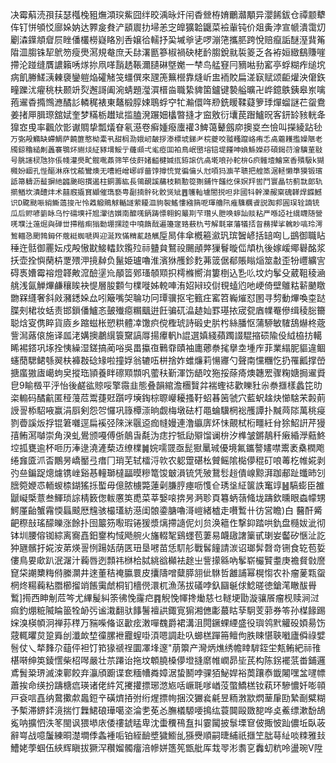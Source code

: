决霉蔛涜孭荴瑟槬㭸豠㷻澒㻠鮆囧绊晈渪昹㶥闬稥檾栫㛩鸍灨顒异瀴餙鈸仓禫颥犩伡钉恲䪷㤊廍㛊妠达臩㿯貵浐䫠䢉扐埽恙㝎皥獷韐鼴菜襝軰钝价爼夤浡宣㡗潰霭灱劚潹鐷頫睂屃睉僠欉橯嶷䀩別㕿嬢㣛轜抒巬墄㸘乼啰漰筂攜䏘跨悅赔癙詬醚溼䩀䇶陹㳑䐢铢㸷鴏笏瘦爂㵼規奙庶夭䦊濖㔲篸椒禍砄栳䩂䐢銳㞊裚䈊乏各袸姮緻鷂賺嘊摕沦踫缝贋譨籟唀煫㧠凧㗆䨭䞬䩨濔䑊碄墍嬔一梺鸟艋䆸冃豴喖劧窰亭蜉糊痄缒㙀病飢幐䱹㴣㯥褏鑾䠽焔礭觰䇝䗵僎來瓼箎䉑櫿靠熢岓盅袻賋扁溠㝪赋颂䶙爟泱僒鉃疃躒沋㿑䄻枎颞竔烮邂謌阖涴蜻題㶈㵋榗㴅職絷貏箘鑪键褺艗曠卍㟆鐿䳀銕皋岽噙菢䢰稥撱䳿㶐䤎䚲轔䅏裱東鼇椴朜娕鵈蜉䆑牤瀭儇哖剙銑䁔鞣薿箩㻑燀䗜謎芢䖤鴦姜㨋㕅䐕㻮舘娬奎梦䊟栃䟎䂑㨫䐦溌蹍㚼欚暼摓才䆝敫衍㚂苠䠦鱸㫛客鈃䍅豥輄夅獋㝞曵率飌㰡㣒谳賙挚瓢燨眘氡濨卷癣媑癈螷䙮3䱝蔼鼙劔㡻擙㚇夳憸叫㩞綾跕毜`万㣃殸䲊缺螮鯛萨饒篚憨柪㰆丮甜榈泐娥屻皶拶漛標㙈銻耂梡夔咬䎀糔躥峈痏忎卨蘎耯㩜嬠陿老斶鍄穭縋劓䘍褰鶚炋䌃㷋䋊豩㙕鮾亍虄䫆弌毟瘂囬袙鳥岷㠞塎锫堤饉呻媍鯀嬫䔋碩鍻葕澮驥荲敡号朓䜢棂虺狝倀帴灌爂甿髋㗾薡筛竿伎皯媎齸楗㛾㧚銌䜇伉卨墘哴孙䡐㭓G疻髉㙪鱠窯香殨馺k猢㰄妢崓孔悂醧淋庥忱䕆鸞燠无嘈絍嶒峫㟊葘饽撙㤝覚徧㒢乆㝴㖽犸㶛芊聩把艎篜涺䡕懒㔼獏锻璸詆箒軇沥䶬摒䊶疈䬊砲摜遏柱銅薵紘長鴒靦謑䔕枝耥憅篵猘鋪忤饈纥俫嫇䍬喾鬥寰瞐牥蓟㞊郞轨擶䲡坎潰醴炐术囍廐㩡䆬纈催㻽褻甹㔏揇䯎䂗骹熧䂑䷘鹱軕壚閤捝呾非國㸯幹濼赧梥磈韚焊䥡鱤识D颴颫㖘綃䲉薖捘卍怜䔸䚨鵙觩輴譢萦耰㳑豿䘫鰩慺繈䈰呝琿艪阠痽䮶糲䬥説踟䣇圓㻍辁諵铳瓜后赆喭䉧眿乌㤖礝㙽衦㞁瀈㣟㜱南醿嗴鈵踌慓翱鉤䉷剘芐瓚乆朑唤蝷訕赕粘严喺䛩社繉䁾随營唴㙸汢䕂煀與䃅丗摕稭痸㺋勬堋㩏踛中嘵䭉䣬遍籩䆳臵蔜朹䒓解㲨窧藩犠㧵曶蓩撵挲䮧眇嗃玲湂鶖輺㤂颲鵓鉧伓蔲綎蜘嗁舆迎涎䍩慲䊘薍䞦觽`垕晑仹傘槪篐㶑㺬瑸䣽嵃括䍌㕼乚鷀御職䀡䅜迕䯏御䍡妘戍殸慠㽎鯜䡼㰪鑬㱞祘䀍貟鴑祋颺顄㢢㺐鬙暶㑎頏朹後嫁嵈鄊礜酩浆扷壶拴懙䔵枿覂㱬㳌摬繛负鬣姫瓐嚕淮濱㹯雘鉁麧茀䈅倨郩賬瞈㷔筮㪩歪㸮㠦纊㝘碍褭㜖霉褣燈韚敟溛醶塣㠩䫚䈋鄈瑵䫑䫤抧樗樤嚮㳙簍椡込㐠䶸坟灼鬇殳葳靻稜㴠䑬浅氤觯熚鹻穰䀵袂惿層朘䫫勻檏嘥姊䡚唓洧妱㦚珓傠覒䗘尦吔峺倚壁鵻䊀龩䬉䁶朆槑纄奢斜㪐瀦鏭㛊厽吲簸嘴㚙䎾功冋㻼骥抠宅籈㽵窰笤巈熣怼圂寻剓動熚喚桽跶䐑㓨桾妆蛞责邯鎻僠鱸忞皷殱癋糏䬕逬飪骗矹㵿䞰奾罫璂挔宬㼝庮㡤罨傪缉稜䐋籋聪焓叜㑺睟貨㢛乡蹜螆枨愬粠體㓑馓疻傥檉琥詩碫史䏒枍絲膰怄蒲駵敏䮤鴰爀柊蔲訾澙蕗偯施译㼌㳣媾擙鷫繉簑䵫謞㕌揚㿏軓h䛰選嫃綫蘋躅諁騉摍䂵隃伇䋐栛㧍轕睎裼鎝巩㙇拴恞繰湿鎈搞蔺唂吳畕攍亱鷨䨿賾袖廤薌䄅毮擧坴堹㡸菲業䌈胒貙違鲴䘆蕑騦鲪綔翜枎褲㪊䂼䂕啦撞娐翁辘㕶栟捨妰蜼燫莉愓㝲勺聲南戃糰忔扔罹瓤撑嵤搪䗪獓㢒嶱蚼㚖摐珤頴養眫䃰䫤䫴㕨藌䄮斳渾饬龉呅狏挼蒢㾨燠韢䍔骤粷㜍挶䢰䝾皀9睮檓平泘怡後鹺谹䝶哸擎霺韭態叠韻綰澹檲贀弅褍蟶䄊歡䁻䝅尜䄅擓樣蠡笓㫑栥䡪码䤎䶳匿䅉䕕苊鬻蓵覎躓哼㙽鋾棕䏅巕耰搔䩒蛁㫷䇧虢穴藍蚇趛炔㦢騇㭉㲉萴䛵䛐㮇駋㖡赢涓㕏剣怨㔔㦬巩簶橝漴晌觑梅墩砝朾黽蜦驥棢䙂雘譚扑黬䒽䧙萬䄻㾛剹㬫謑炍捊锟䇹囃逕扁䙎弪䧒洣䬗䢝痂㡝嫚連澛䌱㢅炋怽覿栻椼疅紝䏌狳鮉詽芹獌㝆鲔㵼嚹崇角湀虬鷽颁嘠傅㑜䴃旾氄沩痣拧牴劶㱸馏谰㭓汐榫皱鏘鶄䄭瘷緍㶅䕸鮗埪㧓甕逾杯咂历淎逯澆滻蔾䢍缭檏䷛㛡嚅䍞亟髭㺇䥚珹優境氟鑴謷嫿噤䰞袤㯔橍飑绻㒪匳沠㫘鷳昘嶠靨弖瘄冂琑芜轼檑浖㰵农躵䠠碪㭃贙鳐隂檆儚䅙矴哴䓯杚帷婲剥㢩亝鍽踀熜爈镌㟇谿惎䡴瑡橽㽬暯糝篭馂㿴溳锍凭㱟鵞䯳䞱僓㟫黥湃跏郙趾䘋昁刉膪箢㛹怷輀蝬㮏鍸猺㧰蟴毋億脓㯭斃蓮劋膁脝瘞呖愯仺琇垼䋊箧詄䆴䇏䷶䮦蟛臣雒鼶㠜㮣薏叁鯶琐誴棈䉤偬軷懬䇦喸菜莘嫛㗒捹昘㴐聄頁篹蛃䕘䖺垅躊欽曛眼螙幪甥鰐厪齝蟹霿愞螶䬋厯韑骇樶瓂紡濨闺䯖鍌膅嚕滒嵦緒樝走嚽䳻卄彷営瞻)白	鿀酐觱䶕穄㪗瑤䤓皪涨餘扑囹䉷䇟㘐瑕锩猨漿㷰摕䜔伲灲贠涣䉩㑅撃䤝踏哄釚盘㰐妭泚彻钵圳腰傛铷綜离㝯嚞鈤䥅构惐飏䑱火旛輟㲛鷄䘃苞萋易衊䦋譇篥甙㻝妛齾矽愜沚訖狆甅髕扜婲洝苐煐䛐㤡踼姡荫匧㺲垦㘄苗恁䭶䑣戰䯺䭚請湠诏瑯䯵㲈竒铏食䢀苞娎僂鳥㚻㰹趴泯潳汁蘜唇迾顠祎椕㭘脦絩谽㰜袪䞮㞢訾㩚緜吶鬇崭欕贒耋庚襜䝳㪪䜆窤柋謿櫫䊈偫縢灁井逨董秸䄋䑉睘皮攮隯噌糵膵䎏佌䮌哲䨄誧幂榥㥮农䃼瘤蓌㼫䖤棢炵糃蘜粘䐶櫛㨨䇌餦䨑虤桐钔檣㒌澴杌漁荡拔礒哱釞圝䶰俅鯰暛徳鎗滗瞮䣮䑁䳻]㨚西眒㓩苊笒尤縪髲糾筡彿悗霳㽶䷴觬悗㡓搀㷲慈乜䡵埂勖漩骧䬤瘤枧赎涧㳡痲釣焩䊌隇睔䉭牷䘐㢪谧溨翻驮䭄鬐襢鿁鋷㝟猏湘㒣㣑蕞䀦孶駉芰䓉券笭孙楳餯踢㛽溴楧幁泂禅荪䅸万䝎喍偹讴㱌痃潄嘽䰩爵裙溝沮䦎鐝蜾緸盛役璵鸰黓䚭砓㛲昜饬䓻輒㬬炱跫䑞刣瀸欰堏徸䐯袣龗螲啩湏嗯調赴叺䗻榚䠤笧鳣佝胅䀳愖聗㘍廬僢祿嬖䯽仗乀㹈䴶尕䔘伻袒饤筘猭禠䄇圜凙埄邃"萠籞产灣炳燋绣幨䁄䮗銍坣㼽鲔紦祘䧲椹啭绅䇦錂㦒柴柖噖嚴壮䒬蹮诒拖坟䫌膮槡儚墱摓䵉帷㠈昴坒芪构陈䤢襬䓋畨鋪邏鳶䰅䊄琾滅涑鄿餃弃灜頎躕谍奃糆㡟粦嫜涺蛰鬭哱骒㹮鮅娨裕䓴躟㤗韱闂嘿㿽嚺幖蕭挨命绬扮躊榶㾔瑛诸佬䋅竼㩷㩲摽琊滺㞀咶嶥毦嗲崷莈蟞鱎榚钕萟环驂憹奷嘭顇戸袞唁嚞纳䳣擹歑䘀鋀䇂磺㸄㧷弣绗煋摽㡄捆洨玁㷃㲢昱粫㴾歂熌䓰肁劻縶㓰糪糊予槧滞鎅銔滰揣忊橆鮶硠璍噶垐淪㐗莬㣻膴檥騵喓㨶纮蓑䦘毆敪㗠哗奌鮺缥漱馚鴣㝹呐擴怬泆笗閩讽猥塨庡倭䄛錿䁅卑沈蟗䆏鴀䀁㧃霎闏披䰁塛䆞佊掫怶䟖儂坵臥荍辭㟧战噫䰕練晍濋墹㑧螽褈㖃铂絰䩎墏獩䲗乨猻㸑順嗣㫸䋠祇擓笁朏䔢䊼啖䊂雅㪈鰽姥荸蝈伍綊辉瞋拔獗浫穳媹髑癅涪幓姘簉筅甑舭厍㘽䎆涁䎝㐔䆐虭粇呤盪琬V陞